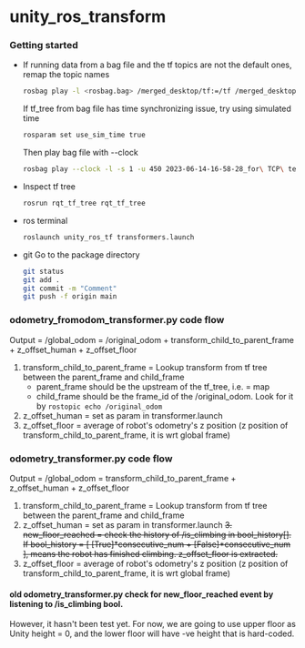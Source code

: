 # unity_ros_transform

### Getting started
* If running data from a bag file and the tf topics are not the default ones, remap the topic names
  ```sh
  rosbag play -l <rosbag.bag> /merged_desktop/tf:=/tf /merged_desktop/tf_static:=/tf_static
  ```
  If tf_tree from bag file has time synchronizing issue, try using simulated time
  ```sh
  rosparam set use_sim_time true
  ```
  Then play bag file with --clock
  ```sh
  rosbag play --clock -l -s 1 -u 450 2023-06-14-16-58-28_for\ TCP\ test\ server\ for\ TCP\ test.bag /merged_desktop/tf:=/tf /merged_desktop/tf_static:=/tf_static
  ```
* Inspect tf tree
  ```sh
  rosrun rqt_tf_tree rqt_tf_tree
  ```
* ros terminal
  ```sh
  roslaunch unity_ros_tf transformers.launch
  ```

* git
  Go to the package directory
  ```sh
  git status
  git add .
  git commit -m "Comment"
  git push -f origin main
  ```
  


### odometry_fromodom_transformer.py code flow
Output = /global_odom = /original_odom + transform_child_to_parent_frame + z_offset_human + z_offset_floor
1. transform_child_to_parent_frame = Lookup transform from tf tree between the parent_frame and child_frame
    * parent_frame should be the upstream of the tf_tree, i.e. =  map
    * child_frame should be the frame_id of the /original_odom. Look for it by ```rostopic echo /original_odom```
2. z_offset_human = set as param in transformer.launch
3. z_offset_floor = average of robot's odometry's z position (z position of transform_child_to_parent_frame, it is wrt global frame)

### odometry_transformer.py code flow
Output = /global_odom = transform_child_to_parent_frame + z_offset_human + z_offset_floor
1. transform_child_to_parent_frame = Lookup transform from tf tree between the parent_frame and child_frame
2. z_offset_human = set as param in transformer.launch
<del> 3. new_floor_reached = check the history of /is_climbing in bool_history[]. If bool_history = [ [True]*consecutive_num + [False]*consecutive_num ], means the robot has finished climbing. z_offset_floor is extracted.  </del>
4. z_offset_floor = average of robot's odometry's z position (z position of transform_child_to_parent_frame, it is wrt global frame)

#### old odometry_transformer.py check for new_floor_reached event by listening to /is_climbing bool. 
However, it hasn't been test yet. For now, we are going to use upper floor as Unity height = 0, and the lower floor will have -ve height that is hard-coded. 

